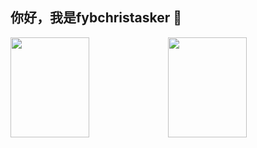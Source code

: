 ## 你好，我是fybchristasker 👋

<img align="" width="50%" height="160px" src="https://github-readme-stats.vercel.app/api?username=fybchristasker&hide_title=true&show_icons=true&hide_border=true&theme=radical" /><img align="" width="50%" height="160px" src="https://github-readme-stats.vercel.app/api/top-langs/?username=fybchristasker&hide_title=true&hide_border=true&langs_count=8&theme=radical&layout=compact" />

